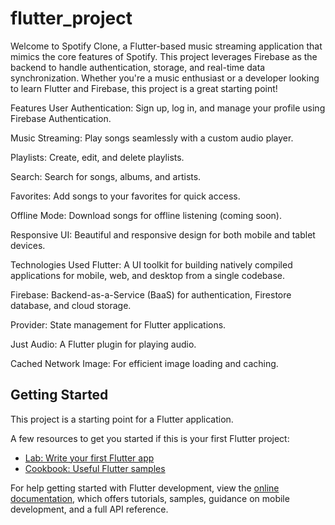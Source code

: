 # flutter_project

Welcome to Spotify Clone, a Flutter-based music streaming application that mimics the core features of Spotify. This project leverages Firebase as the backend to handle authentication, storage, and real-time data synchronization. Whether you're a music enthusiast or a developer looking to learn Flutter and Firebase, this project is a great starting point!

Features
User Authentication: Sign up, log in, and manage your profile using Firebase Authentication.

Music Streaming: Play songs seamlessly with a custom audio player.

Playlists: Create, edit, and delete playlists.

Search: Search for songs, albums, and artists.

Favorites: Add songs to your favorites for quick access.

Offline Mode: Download songs for offline listening (coming soon).

Responsive UI: Beautiful and responsive design for both mobile and tablet devices.


Technologies Used
Flutter: A UI toolkit for building natively compiled applications for mobile, web, and desktop from a single codebase.

Firebase: Backend-as-a-Service (BaaS) for authentication, Firestore database, and cloud storage.

Provider: State management for Flutter applications.

Just Audio: A Flutter plugin for playing audio.

Cached Network Image: For efficient image loading and caching.
## Getting Started

This project is a starting point for a Flutter application.

A few resources to get you started if this is your first Flutter project:

- [Lab: Write your first Flutter app](https://docs.flutter.dev/get-started/codelab)
- [Cookbook: Useful Flutter samples](https://docs.flutter.dev/cookbook)

For help getting started with Flutter development, view the
[online documentation](https://docs.flutter.dev/), which offers tutorials,
samples, guidance on mobile development, and a full API reference.
